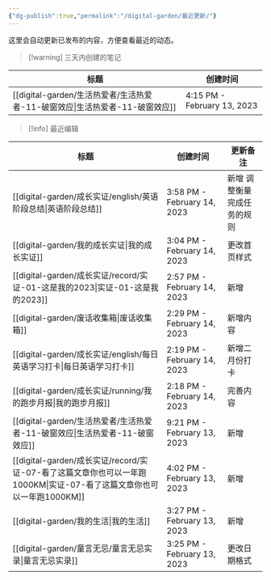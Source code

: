 ```yaml
---
{"dg-publish":true,"permalink":"/digital-garden/最近更新/"}
---
```



这里会自动更新已发布的内容，方便查看最近的动态。

> [!warning] 三天内创建的笔记

| 标题                                                       | 创建时间                        |
| -------------------------------------------------------- | --------------------------- |
| [[digital-garden/生活热爱者/生活热爱者-11-破窗效应\|生活热爱者-11-破窗效应]] | 4:15 PM - February 13, 2023 |


> [!info] 最近编辑

| 标题                                                                                     | 创建时间                        | 更新备注           |
| -------------------------------------------------------------------------------------- | --------------------------- | -------------- |
| [[digital-garden/成长实证/english/英语阶段总结\|英语阶段总结]]                                      | 3:58 PM - February 14, 2023 | 新增 调整衡量完成任务的规则 |
| [[digital-garden/我的成长实证\|我的成长实证]]                                                   | 3:04 PM - February 14, 2023 | 更改首页样式         |
| [[digital-garden/成长实证/record/实证-01-这是我的2023\|实证-01-这是我的2023]]                       | 2:57 PM - February 14, 2023 | 新增             |
| [[digital-garden/废话收集箱\|废话收集箱]]                                                     | 2:29 PM - February 14, 2023 | 新增内容           |
| [[digital-garden/成长实证/english/每日英语学习打卡\|每日英语学习打卡]]                                  | 2:19 PM - February 14, 2023 | 新增二月份打卡        |
| [[digital-garden/成长实证/running/我的跑步月报\|我的跑步月报]]                                      | 2:18 PM - February 14, 2023 | 完善内容           |
| [[digital-garden/生活热爱者/生活热爱者-11-破窗效应\|生活热爱者-11-破窗效应]]                               | 9:21 PM - February 13, 2023 | 新增             |
| [[digital-garden/成长实证/record/实证-07-看了这篇文章你也可以一年跑1000KM\|实证-07-看了这篇文章你也可以一年跑1000KM]] | 4:02 PM - February 13, 2023 | 新增             |
| [[digital-garden/我的生活\|我的生活]]                                                       | 3:27 PM - February 13, 2023 | 新增             |
| [[digital-garden/童言无忌/童言无忌实录\|童言无忌实录]]                                              | 3:25 PM - February 13, 2023 | 更改日期格式         |

